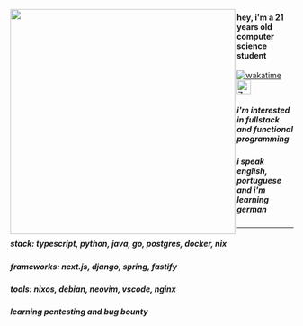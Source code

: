 <p float="left">
  <img src="https://i.pinimg.com/736x/c8/fd/0d/c8fd0d81e2db2583e1e3c79b7d66c050.jpg" width="400" align="left">
</p>

#### hey, i'm a 21 years old computer science student 
[![wakatime](https://wakatime.com/badge/user/c1054241-c005-4f30-bee2-f1689db4f8f4.svg)](https://wakatime.com/@c1054241-c005-4f30-bee2-f1689db4f8f4)
<img src="https://raw.githubusercontent.com/Tarikul-Islam-Anik/Animated-Fluent-Emojis/master/Emojis/Smilies/Zzz.png" alt="Zzz" width="25" height="25" />
##### i'm interested in fullstack and functional programming 
##### i speak english, portuguese and i'm learning german
---
##### stack: typescript, python, java, go, postgres, docker, nix 
##### frameworks: next.js, django, spring, fastify
##### tools: nixos, debian, neovim, vscode, nginx
##### learning pentesting and bug bounty 
